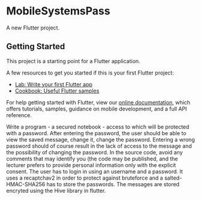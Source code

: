 # MobileSystemsPass

A new Flutter project.

## Getting Started

This project is a starting point for a Flutter application.

A few resources to get you started if this is your first Flutter project:

- [Lab: Write your first Flutter app](https://flutter.dev/docs/get-started/codelab)
- [Cookbook: Useful Flutter samples](https://flutter.dev/docs/cookbook)

For help getting started with Flutter, view our
[online documentation](https://flutter.dev/docs), which offers tutorials,
samples, guidance on mobile development, and a full API reference.

Write a program - a secured notebook - access to which will be protected with a password. After entering the password, the user should be able to view the saved message, change it, change the password. Entering a wrong password should of course result in the lack of access to the message and the possibility of changing the password. In the source code, avoid any comments that may identify you (the code may be published, and the lecturer prefers to provide personal information only with the explicit consent. The user has to login in using an username and a password. It uses a recaptchav2 in order to protect against bruteforce and a salted-HMAC-SHA256 has to store the passwords. The messages are stored encryted using the Hive library in flutter.
